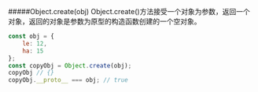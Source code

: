 #####Object.create(obj)
Object.create()方法接受一个对象为参数，返回一个对象，返回的对象是参数为原型的构造函数创建的一个空对象。
```javascript
const obj = {
    le: 12,
    ha: 15
};
const copyObj = Object.create(obj);
copyObj // {}
copyObj.__proto__ === obj; // true
```
